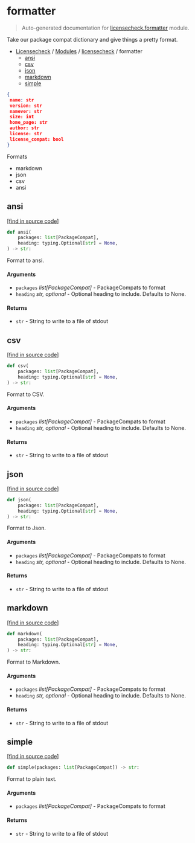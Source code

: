# formatter

> Auto-generated documentation for [licensecheck.formatter](../../licensecheck/formatter.py) module.

Take our package compat dictionary and give things a pretty format.

- [Licensecheck](../README.md#licensecheck-index) / [Modules](../README.md#licensecheck-modules) / [licensecheck](index.md#licensecheck) / formatter
    - [ansi](#ansi)
    - [csv](#csv)
    - [json](#json)
    - [markdown](#markdown)
    - [simple](#simple)

```json
{
 name: str
 version: str
 namever: str
 size: int
 home_page: str
 author: str
 license: str
 license_compat: bool
}
```

Formats

- markdown
- json
- csv
- ansi

## ansi

[[find in source code]](../../licensecheck/formatter.py#L142)

```python
def ansi(
    packages: list[PackageCompat],
    heading: typing.Optional[str] = None,
) -> str:
```

Format to ansi.

#### Arguments

- `packages` *list[PackageCompat]* - PackageCompats to format
- `heading` *str, optional* - Optional heading to include. Defaults to None.

#### Returns

- `str` - String to write to a file of stdout

## csv

[[find in source code]](../../licensecheck/formatter.py#L100)

```python
def csv(
    packages: list[PackageCompat],
    heading: typing.Optional[str] = None,
) -> str:
```

Format to CSV.

#### Arguments

- `packages` *list[PackageCompat]* - PackageCompats to format
- `heading` *str, optional* - Optional heading to include. Defaults to None.

#### Returns

- `str` - String to write to a file of stdout

## json

[[find in source code]](../../licensecheck/formatter.py#L80)

```python
def json(
    packages: list[PackageCompat],
    heading: typing.Optional[str] = None,
) -> str:
```

Format to Json.

#### Arguments

- `packages` *list[PackageCompat]* - PackageCompats to format
- `heading` *str, optional* - Optional heading to include. Defaults to None.

#### Returns

- `str` - String to write to a file of stdout

## markdown

[[find in source code]](../../licensecheck/formatter.py#L41)

```python
def markdown(
    packages: list[PackageCompat],
    heading: typing.Optional[str] = None,
) -> str:
```

Format to Markdown.

#### Arguments

- `packages` *list[PackageCompat]* - PackageCompats to format
- `heading` *str, optional* - Optional heading to include. Defaults to None.

#### Returns

- `str` - String to write to a file of stdout

## simple

[[find in source code]](../../licensecheck/formatter.py#L195)

```python
def simple(packages: list[PackageCompat]) -> str:
```

Format to plain text.

#### Arguments

- `packages` *list[PackageCompat]* - PackageCompats to format

#### Returns

- `str` - String to write to a file of stdout
